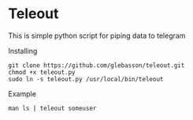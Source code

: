 # Teleout
This is simple python script for piping data to telegram

Installing

```shell
git clone https://github.com/glebasson/teleout.git
chmod +x teleout.py
sudo ln -s teleout.py /usr/local/bin/teleout

```

Example 
```shell
man ls | teleout someuser
```
